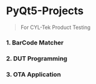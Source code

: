 # PyQt5-Projects
> For CYL-Tek Product Testing
### 1. BarCode Matcher
### 2. DUT Programming
### 3. OTA Application

